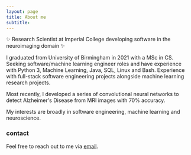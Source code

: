```yaml
---
layout: page
title: About me
subtitle: 
---
```


✨ Research Scientist at Imperial College developing software in the neuroimaging domain ✨

I graduated from University of Birmingham in 2021 with a MSc in CS. Seeking software/machine learning engineer roles and have experience with Python 3, Machine Learning, Java, SQL, Linux and Bash. Experience with full-stack software engineering projects alongside machine learning research projects.

Most recently, I developed a series of convolutional neural networks to detect Alzheimer's Disease from MRI images with 70% accuracy.

My interests are broadly in software engineering, machine learning and neuroscience.

### contact

Feel free to reach out to me via [email](mailto:ben_fleming@icloud.com).
